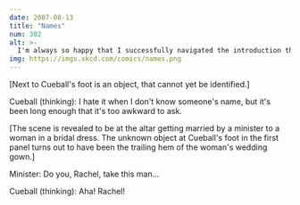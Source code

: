 ```yaml
---
date: 2007-08-13
title: "Names"
num: 302
alt: >-
  I'm always so happy that I successfully navigated the introduction that I completely forget to pay attention to the name the other person told me.
img: https://imgs.xkcd.com/comics/names.png
---
```

[Next to Cueball's foot is an object, that cannot yet be identified.]

Cueball (thinking): I hate it when I don't know someone's name, but it's been long enough that it's too awkward to ask.

[The scene is revealed to be at the altar getting married by a minister to a woman in a bridal dress. The unknown object at Cueball's foot in the first panel turns out to have been the trailing hem of the woman's wedding gown.]

Minister: Do you, Rachel, take this man...

Cueball (thinking): Aha! Rachel!